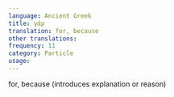```yaml
---
language: Ancient Greek
title: γάρ
translation: for, because
other translations:
frequency: 11
category: Particle
usage: 
---
```

for, because (introduces explanation or reason)